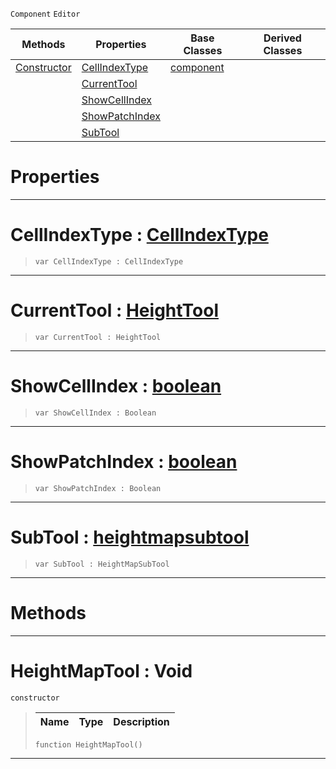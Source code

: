 `Component` `Editor`



|Methods|Properties|Base Classes|Derived Classes|
|---|---|---|---|
|[ Constructor](https://github.com/PlasmaEngine/PlasmaDocs/tree/master/docs/C%2B%2B/code_reference/class_reference/heightmaptool.markdown#heightmaptool-void)|[ CellIndexType](https://github.com/PlasmaEngine/PlasmaDocs/tree/master/docs/C%2B%2B/code_reference/class_reference/heightmaptool.markdown#cellindextype-plasma-engin)|[component](https://github.com/PlasmaEngine/PlasmaDocs/tree/master/docs/C%2B%2B/code_reference/class_reference/component.markdown)| |
| |[ CurrentTool](https://github.com/PlasmaEngine/PlasmaDocs/tree/master/docs/C%2B%2B/code_reference/class_reference/heightmaptool.markdown#currenttool-plasma-engine)| | |
| |[ ShowCellIndex](https://github.com/PlasmaEngine/PlasmaDocs/tree/master/docs/C%2B%2B/code_reference/class_reference/heightmaptool.markdown#showcellindex-plasma-engin)| | |
| |[ ShowPatchIndex](https://github.com/PlasmaEngine/PlasmaDocs/tree/master/docs/C%2B%2B/code_reference/class_reference/heightmaptool.markdown#showpatchindex-plasma-engi)| | |
| |[ SubTool](https://github.com/PlasmaEngine/PlasmaDocs/tree/master/docs/C%2B%2B/code_reference/class_reference/heightmaptool.markdown#subtool-plasma-engine-docu)| | |


 #  Properties


---  
 #  CellIndexType : [CellIndexType](https://github.com/PlasmaEngine/PlasmaDocs/tree/master/docs/C%2B%2B/code_reference/enum_reference.markdown#cellindextype)

> 
> ``` lang=cpp, name=Lightning
> var CellIndexType : CellIndexType


---  
 #  CurrentTool : [HeightTool](https://github.com/PlasmaEngine/PlasmaDocs/tree/master/docs/C%2B%2B/code_reference/enum_reference.markdown#heighttool)

> 
> ``` lang=cpp, name=Lightning
> var CurrentTool : HeightTool


---  
 #  ShowCellIndex : [boolean](https://github.com/PlasmaEngine/PlasmaDocs/tree/master/docs/C%2B%2B/code_reference/lightning_base_types/boolean.markdown)

> 
> ``` lang=cpp, name=Lightning
> var ShowCellIndex : Boolean


---  
 #  ShowPatchIndex : [boolean](https://github.com/PlasmaEngine/PlasmaDocs/tree/master/docs/C%2B%2B/code_reference/lightning_base_types/boolean.markdown)

> 
> ``` lang=cpp, name=Lightning
> var ShowPatchIndex : Boolean


---  
 #  SubTool : [heightmapsubtool](https://github.com/PlasmaEngine/PlasmaDocs/tree/master/docs/C%2B%2B/code_reference/class_reference/heightmapsubtool.markdown)

> 
> ``` lang=cpp, name=Lightning
> var SubTool : HeightMapSubTool


---  
 #  Methods


---  
 #  HeightMapTool : Void

 `constructor`

> 
> |Name|Type|Description|
> |---|---|---|
> ``` lang=cpp, name=Lightning
> function HeightMapTool()
> ``` 


---  
 

 